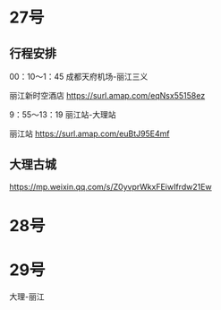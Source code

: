# 27号

## 行程安排


00：10～1：45
成都天府机场-丽江三义

丽江新时空酒店 https://surl.amap.com/eqNsx55158ez

9：55～13：19
丽江站-大理站

丽江站 https://surl.amap.com/euBtJ95E4mf


## 大理古城


https://mp.weixin.qq.com/s/Z0yvprWkxFEiwIfrdw21Ew

# 28号




# 29号

大理-丽江



